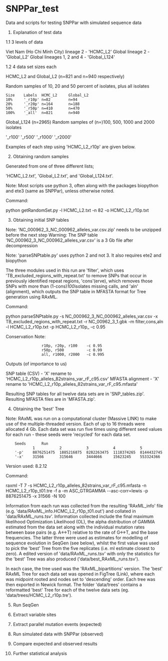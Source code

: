 # SNPPar_test
 Data and scripts for testing SNPPar with simulated sequence data


1. Explanation of test data

1.1 3 levels of data 

Viet Nam (Ho Chi Minh City) lineage 2 - 'HCMC_L2'
Global lineage 2 - 'Global_L2'
Global lineages 1, 2 and 4 - 'Global_L124'

1.2 4 data set sizes each

HCMC_L2 and Global_L2 (n=821 and n=940 respectively)

Random samples of 10, 20 and 50 percent of isolates, plus all isolates

	Size	Labels	HCMC_L2 	Global_L2
	10% 	'_r10p'	n=82    	n=94 
	20% 	'_r20p'	n=164   	n=188 
	50% 	'_r50p'	n=410   	n=470 
	100%	'_all'	n=821   	n=940

Global_L124 (n=2965)
Random samples of (n=)100, 500, 1000 and 2000 isolates

'_r100' 
'_r500'
'_r1000' 
'_r2000'


Examples of each step using 'HCMC_L2_r10p' are given below.

2. Obtaining random samples

Generated from one of three different lists;

'HCMC_L2.txt', 'Global_L2.txt', and 'Global_L124.txt'.

Note: Most scripts use python 3, often along with the packages biopython and ete3 (same as SNPPar), unless otherwise noted.

Command:

python getRandomSet.py -l HCMC_L2.txt -n 82 -o HCMC_L2_r10p.txt

3. Obtaining initial SNP tables

Note: 'NC_000962_3_NC_000962_alleles_var.csv.zip' needs to be unzipped before the next step 
Warning: The SNP table 'NC_000962_3_NC_000962_alleles_var.csv' is a 3 Gb file after decompression

Note: 'parseSNPtable.py' uses python 2 and not 3. It also requires ete2 and biopython

The three modules used in this run are 'filter', which uses 'TB_excluded_regions_with_repeat.txt' to remove SNPs that occur in previously identified repeat regions, 'cons'(erve), which removes those SNPs with more than (1-cons)*100*isolates missing calls, and 'aln' (alignment), which outputs the SNP table in MFASTA format for Tree generation using RAxML.

Command:

python parseSNPtable.py -s NC_000962_3_NC_000962_alleles_var.csv -x TB_excluded_regions_with_repeat.txt -r NC_00962_3_1.gbk -m filter,cons,aln -l HCMC_L2_r10p.txt -p HCMC_L2_r10p_ -c 0.95

Conservation Note:

					r10p, r20p, r100 	-c 0.95
					r50p, r500			-c 0.99
					all, r1000, r2000	-c 0.995

Outputs (of importance to us)

SNP table (CSV) - 'X' rename to 'HCMC_L2_r10p_alleles_82strains_var_rF_c95.csv'
MFASTA alignment - 'X' rename to 'HCMC_L2_r10p_alleles_82strains_var_rF_c95.mfasta'

Resulting SNP tables for all twelve data sets are in 'SNP_tables.zip'. Resulting MFASTA files are in 'MFASTA.zip'.

4. Obtaining the 'best' Tree

Note: RAxML was run on a computational cluster (Massive LINK) to make use of the multiple-threaded version. Each of up to 16 threads were allocated 4 Gb. Each data set was run five times using different seed values for each run - these seeds were 'recycled' for each data set.

		Seeds		Run
		 		1			2			3			4			5
		'-p'	8876251475	1885216875	8282263475	1118374265	8144432745
		'-x'	31566		315646		3444666		15623245	553324366

Version used: 8.2.12

Command:

raxml -T 7 -s HCMC_L2_r10p_alleles_82strains_var_rF_c95.mfasta -n HCMC_L2_r10p_t01.tre -f a -m ASC_GTRGAMMA --asc-corr=lewis -p 8876251475 -x 31566 -N 100

Information from each run was collected from the resulting 'RAxML_info' file (e.g. 'data/RAxML_info.HCMC_L2_r10p_t01.out') and collated in 'data/RAxML_runs.tsv'. Information collected include the final maximum likelihood Optimization Likelihood (OL), the alpha distribution of GAMMA estimated from the data set along with the individual mutation rates between base pairs (e.g. A<->T) relative to the rate of G<->T, and the base frequencies. The latter three were used as estimates for modelling of sequence evolution in SeqGen (see below), whilst the first value was used to pick the 'best' Tree from the five replicates (i.e. ml estimate closest to zero). A edited version of 'data/RAxML_runs.tsv' with only the statistics for the 'best' Tree was also produced ('data/best_RAxML_runs.tsv').

In each case, the tree used was the 'RAxML_bipartitions' version. The 'best' RAxML Tree for each data set was opened in FigTree (Link), where each was midpoint rooted and nodes set to 'descending' order. Each tree was then exported in Newick format. The folder 'data/trees' contains a reformatted 'best' Tree for each of the twelve data sets (eg. 'data/trees/HCMC_L2_r10p.tre').

5. Run SeqGen

6. Extract variable sites

7. Extract parallel mutation events (expected)

8. Run simulated data with SNPPar (observed)

9. Compare expected and observed results

10. Further statistical analysis
